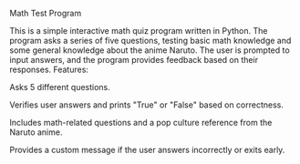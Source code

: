 Math Test Program

This is a simple interactive math quiz program written in Python. The program asks a series of five questions, testing basic math knowledge and some general knowledge about the anime Naruto. 
The user is prompted to input answers, and the program provides feedback based on their responses.
Features:

  Asks 5 different questions.

  Verifies user answers and prints "True" or "False" based on correctness.

  Includes math-related questions and a pop culture reference from the Naruto anime.

  Provides a custom message if the user answers incorrectly or exits early.
